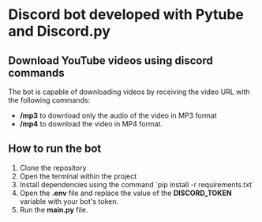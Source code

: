 # Discord bot developed with Pytube and Discord.py

## Download YouTube videos using discord commands
The bot is capable of downloading videos by receiving the video URL with the following commands:
* **/mp3** to download only the audio of the video in MP3 format
* **/mp4** to download the video in MP4 format.

## How to run the bot
1. Clone the repository
2. Open the terminal within the project
3. Install dependencies using the command ´pip install -r requirements.txt´
4. Open the **.env** file and replace the value of the **DISCORD_TOKEN** variable with your bot's token.
5. Run the **main.py** file.
